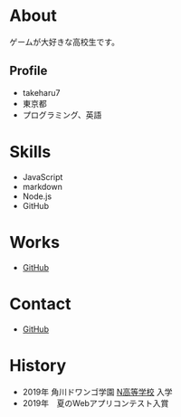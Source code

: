 # About
ゲームが大好きな高校生です。

## Profile
- takeharu7
- 東京都
- プログラミング、英語

# Skills
- JavaScript
- markdown
- Node.js 
- GitHub

# Works
- [GitHub](http://takeharu7.github.io)

# Contact
- [GitHub](http://takeharu7.github.io)

# History
- 2019年 角川ドワンゴ学園 [N高等学校](URL) 入学
- 2019年　夏のWebアプリコンテスト入賞
